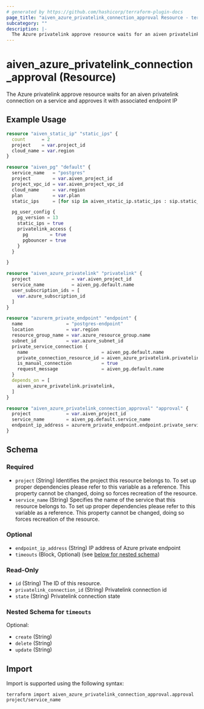 ```yaml
---
# generated by https://github.com/hashicorp/terraform-plugin-docs
page_title: "aiven_azure_privatelink_connection_approval Resource - terraform-provider-aiven"
subcategory: ""
description: |-
  The Azure privatelink approve resource waits for an aiven privatelink connection on a service and approves it with associated endpoint IP
---
```


# aiven_azure_privatelink_connection_approval (Resource)

The Azure privatelink approve resource waits for an aiven privatelink connection on a service and approves it with associated endpoint IP

## Example Usage

```terraform
resource "aiven_static_ip" "static_ips" {
  count      = 2
  project    = var.project_id
  cloud_name = var.region
}

resource "aiven_pg" "default" {
  service_name   = "postgres"
  project        = var.aiven_project_id
  project_vpc_id = var.aiven_project_vpc_id
  cloud_name     = var.region
  plan           = var.plan
  static_ips     = [for sip in aiven_static_ip.static_ips : sip.static_ip_address_id]

  pg_user_config {
    pg_version = 13
    static_ips = true
    privatelink_access {
      pg        = true
      pgbouncer = true
    }
  }

}

resource "aiven_azure_privatelink" "privatelink" {
  project               = var.aiven_project_id
  service_name          = aiven_pg.default.name
  user_subscription_ids = [
    var.azure_subscription_id
  ]
}

resource "azurerm_private_endpoint" "endpoint" {
  name                = "postgres-endpoint"
  location            = var.region
  resource_group_name = var.azure_resource_group.name
  subnet_id           = var.azure_subnet_id
  private_service_connection {
    name                           = aiven_pg.default.name
    private_connection_resource_id = aiven_azure_privatelink.privatelink.azure_service_id
    is_manual_connection           = true
    request_message                = aiven_pg.default.name
  }
  depends_on = [
    aiven_azure_privatelink.privatelink,
  ]
}

resource "aiven_azure_privatelink_connection_approval" "approval" {
  project             = var.aiven_project_id
  service_name        = aiven_pg.default.service_name
  endpoint_ip_address = azurerm_private_endpoint.endpoint.private_service_connection[0].private_ip_address
}
```

<!-- schema generated by tfplugindocs -->
## Schema

### Required

- `project` (String) Identifies the project this resource belongs to. To set up proper dependencies please refer to this variable as a reference. This property cannot be changed, doing so forces recreation of the resource.
- `service_name` (String) Specifies the name of the service that this resource belongs to. To set up proper dependencies please refer to this variable as a reference. This property cannot be changed, doing so forces recreation of the resource.

### Optional

- `endpoint_ip_address` (String) IP address of Azure private endpoint
- `timeouts` (Block, Optional) (see [below for nested schema](#nestedblock--timeouts))

### Read-Only

- `id` (String) The ID of this resource.
- `privatelink_connection_id` (String) Privatelink connection id
- `state` (String) Privatelink connection state

<a id="nestedblock--timeouts"></a>
### Nested Schema for `timeouts`

Optional:

- `create` (String)
- `delete` (String)
- `update` (String)

## Import

Import is supported using the following syntax:

```shell
terraform import aiven_azure_privatelink_connection_approval.approval project/service_name
```

